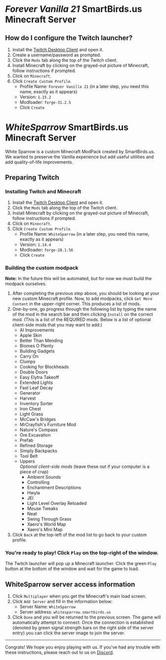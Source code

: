 # *Forever Vanilla 21* SmartBirds.us Minecraft Server

## How do I configure the Twitch launcher?

1. Install the [Twitch Desktop Client](https://www.twitch.tv/download) and open it.
2. Create a username/password as prompted.
3. Click the `Mods` tab along the top of the Twitch client.
4. Install Minecraft by clicking on the grayed-out picture of Minecraft, follow instructions if prompted.
5. Click on `Minecraft`.
6. Click `Create Custom Profile`.
    - Profile Name: `Forever Vanilla 21` (in a later step, you need this name, exactly as it appears)
    - Version: `1.15.2`
    - Modloader: `forge-31.2.5`
    - Click `Create`

# *WhiteSparrow* SmartBirds.us Minecraft Server

White Sparrow is a custom Minecraft ModPack created by SmartBirds.us. We wanted to preserve the Vanilla experience but add useful utilities and add quality-of-life improvements. 

## Preparing Twitch

### Installing Twitch and Minecraft
1. Install the [Twitch Desktop Client](https://www.twitch.tv/download) and open it.
2. Click the `Mods` tab along the top of the Twitch client.
3. Install Minecraft by clicking on the grayed-out picture of Minecraft, follow instructions if prompted.
4. Click on `Minecraft`.
5. Click `Create Custom Profile`.
    - Profile Name: `WhiteSparrow` (in a later step, you need this name, exactly as it appears)
    - Version: `1.14.4`
    - Modloader: `forge-28.1.56`
    - Click `Create`

### Building the custom modpack
**Note:** In the future this will be automated, but for now we must build the modpack ourselves.
1. After completing the previous step above, you should be looking at your new custom Minecraft profile. Now, to add modpacks, click `Get More Content` in the upper-right corner. This produces a list of mods.
2. One-by-one, go progress through the following list by typing the name of the mod in the search bar and then clicking `Install` on the correct mod. (This is a list of the REQUIRED mods. Below is a list of optional client-side mods that you may want to add.)
    - AI Improvements
    - Apple Skin
    - Better Than Mending
    - Biomes O Plenty
    - Building Gadgets
    - Carry On
    - Clumps
    - Cooking for Blockheads
    - Double Doors
    - Easy Elytra Takeoff
    - Extended Lights
    - Fast Leaf Decay
    - Generator
    - Harvest
    - Inventory Sorter
    - Iron Chest
    - Light Grass
    - McCaw's Bridges
    - MrCrayfish's Furniture Mod
    - Nature's Compass
    - Ore Excavation
    - Prefab
    - Refined Storage
    - Simply Backpacks
    - Tool Belt
    - Uppers   
    *Optional client-side mods* (leave these out if your computer is a piece of crap)
        - Ambient Sounds
        - Controlling
        - Enchantment Descriptions
        - Hwyla
        - JEI
        - Light Level Overlay Reloaded
        - Mouse Tweaks
        - Neat
        - Swing Through Grass
        - Xaero's World Map
        - Xaero's Mini Map
3. Click `Back` at the top-left of the mod list to go back to your custom profile.

### You're ready to play! Click `Play` on the top-right of the window.
The Twitch launcher will pop up a Minecraft launcher. Click the green `Play` button at the bottom of the window and wait for the game to load.

## WhiteSparrow server access information
1. Click `Multiplayer` when you get the Minecraft's main load screen.
2. Click `Add Server` and fill in the information below:
    - Server Name: `WhiteSparrow`
    - Server address: `whitesparrow.smartbirds.us`
3. Click `Done` and you will be returned to the previous screen. The game will automatically attempt to connect. Once the connection is established (denoted by green signal strength bars on the right side of the server entry) you can click the server image to join the server.

---

Congrats! We hope you enjoy playing with us. If you've had any trouble with these instructions, please reach out to us on [Discord](community-guidelines.md).
